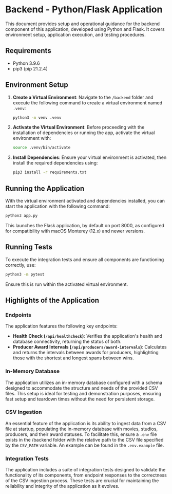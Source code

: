 # Backend - Python/Flask Application

This document provides setup and operational guidance for the backend component of this application, developed using Python and Flask. It covers environment setup, application execution, and testing procedures.

## Requirements

- Python 3.9.6
- pip3 (pip 21.2.4)

## Environment Setup

1. **Create a Virtual Environment**: Navigate to the `/backend` folder and execute the following command to create a virtual environment named `.venv`:

    ```bash
    python3 -m venv .venv
    ```

2. **Activate the Virtual Environment**: Before proceeding with the installation of dependencies or running the app, activate the virtual environment with:

    ```bash
    source .venv/bin/activate
    ```

3. **Install Dependencies**: Ensure your virtual environment is activated, then install the required dependencies using:

    ```bash
    pip3 install -r requirements.txt
    ```

## Running the Application

With the virtual environment activated and dependencies installed, you can start the application with the following command:

```bash
python3 app.py
```

This launches the Flask application, by default on port 8000, as configured for compatibility with macOS Monterey (12.x) and newer versions.

## Running Tests

To execute the integration tests and ensure all components are functioning correctly, use:

```bash
python3 -m pytest
```

Ensure this is run within the activated virtual environment.

## Highlights of the Application

### Endpoints

The application features the following key endpoints:

- **Health Check (`/api/healthcheck`)**: Verifies the application's health and database connectivity, returning the status of both.
- **Producer Award Intervals (`/api/producers/award-intervals`)**: Calculates and returns the intervals between awards for producers, highlighting those with the shortest and longest spans between wins.

### In-Memory Database

The application utilizes an in-memory database configured with a schema designed to accommodate the structure and needs of the provided CSV files. This setup is ideal for testing and demonstration purposes, ensuring fast setup and teardown times without the need for persistent storage.

### CSV Ingestion

An essential feature of the application is its ability to ingest data from a CSV file at startup, populating the in-memory database with movies, studios, producers, and their award statuses. To facilitate this, ensure a `.env` file exists in the /backend folder with the relative path to the CSV file specified by the `CSV_PATH` variable. An example can be found in the `.env.example` file.

### Integration Tests

The application includes a suite of integration tests designed to validate the functionality of its components, from endpoint responses to the correctness of the CSV ingestion process. These tests are crucial for maintaining the reliability and integrity of the application as it evolves.
